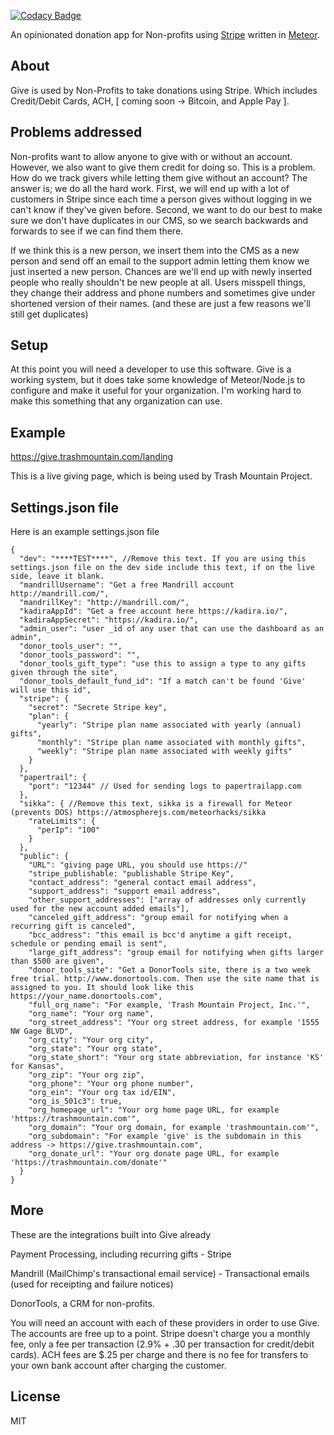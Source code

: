 [![Codacy Badge](https://www.codacy.com/project/badge/cd0a18c7433547279f5409d4ec3297c1)](https://www.codacy.com/app/c316/give)


An opinionated donation app for Non-profits using <a href="https://stripe.com">Stripe</a> 
written in <a href="http://meteor.com">Meteor</a>.


## About

Give is used by Non-Profits to take donations using Stripe. Which includes Credit/Debit Cards, ACH, 
[ coming soon -> Bitcoin, and Apple Pay ]. 

## Problems addressed

Non-profits want to allow anyone to give with or without an account. However, we also want to give them credit for doing so.
This is a problem. How do we track givers while letting them give without an account? The answer is; we do all the hard work.
First, we will end up with a lot of customers in Stripe since each time a person gives without logging in we can't know if they've given before.
Second, we want to do our best to make sure we don't have duplicates in our CMS, so we search backwards and forwards to see if we can find them there.

If we think this is a new person, we insert them into the CMS as a new person and send off an email to the support admin letting them know we just inserted a 
new person. Chances are we'll end up with newly inserted people who really shouldn't be new people at all. 
Users misspell things, they change their address and phone numbers and sometimes give under shortened version of their names. 
(and these are just a few reasons we'll still get duplicates)



## Setup

At this point you will need a developer to use this software. Give is a working system, but it does take some knowledge of Meteor/Node.js to configure and make it useful for your organization. I'm working hard to make this something that any organization can use.

## Example

https://give.trashmountain.com/landing

This is a live giving page, which is being used by Trash Mountain Project. 

## Settings.json file

Here is an example settings.json file

```
{
  "dev": "****TEST****", //Remove this text. If you are using this settings.json file on the dev side include this text, if on the live side, leave it blank.
  "mandrillUsername": "Get a free Mandrill account http://mandrill.com/",
  "mandrillKey": "http://mandrill.com/",
  "kadiraAppId": "Get a free account here https://kadira.io/",
  "kadiraAppSecret": "https://kadira.io/",
  "admin_user": "user _id of any user that can use the dashboard as an admin",
  "donor_tools_user": "",
  "donor_tools_password": "",
  "donor_tools_gift_type": "use this to assign a type to any gifts given through the site",
  "donor_tools_default_fund_id": "If a match can't be found 'Give' will use this id",
  "stripe": {
    "secret": "Secrete Stripe key",
    "plan": {
      "yearly": "Stripe plan name associated with yearly (annual) gifts",
      "monthly": "Stripe plan name associated with monthly gifts",
      "weekly": "Stripe plan name associated with weekly gifts"
    }
  },
  "papertrail": {
    "port": "12344" // Used for sending logs to papertrailapp.com
  },
  "sikka": { //Remove this text, sikka is a firewall for Meteor (prevents DOS) https://atmospherejs.com/meteorhacks/sikka
    "rateLimits": {
      "perIp": "100"
    }
  },
  "public": {
    "URL": "giving page URL, you should use https://"
    "stripe_publishable: "publishable Stripe Key",
    "contact_address": "general contact email address",
    "support_address": "support email address",
    "other_support_addresses": ["array of addresses only currently used for the new account added emails"],
    "canceled_gift_address": "group email for notifying when a recurring gift is canceled",
    "bcc_address": "this email is bcc'd anytime a gift receipt, schedule or pending email is sent",
    "large_gift_address": "group email for notifying when gifts larger than $500 are given",
    "donor_tools_site": "Get a DonorTools site, there is a two week free trial. http://www.donortools.com. Then use the site name that is assigned to you. It should look like this https://your_name.donortools.com",
    "full_org_name": "For example, 'Trash Mountain Project, Inc.'",
    "org_name": "Your org name",
    "org_street_address": "Your org street address, for example '1555 NW Gage BLVD",
    "org_city": "Your org city",
    "org_state": "Your org state",
    "org_state_short": "Your org state abbreviation, for instance 'KS' for Kansas",
    "org_zip": "Your org zip",
    "org_phone": "Your org phone number",
    "org_ein": "Your org tax id/EIN",
    "org_is_501c3": true,
    "org_homepage_url": "Your org home page URL, for example 'https://trashmountain.com'",
    "org_domain": "Your org domain, for example 'trashmountain.com'",
    "org_subdomain": "For example 'give' is the subdomain in this address -> https://give.trashmountain.com",
    "org_donate_url": "Your org donate page URL, for example 'https://trashmountain.com/donate'"
  }
}
```


## More

These are the integrations built into Give already

Payment Processing, including recurring gifts - Stripe

Mandrill (MailChimp's transactional email service) - Transactional emails (used for receipting and failure notices)

DonorTools, a CRM for non-profits.

You will need an account with each of these providers in order to use Give. 
The accounts are free up to a point. Stripe doesn't charge you a monthly fee, 
only a fee per transaction (2.9% + .30 per transaction for credit/debit cards). 
ACH fees are $.25 per charge and there is no fee for transfers to your own bank account after charging the customer. 

## License

MIT
